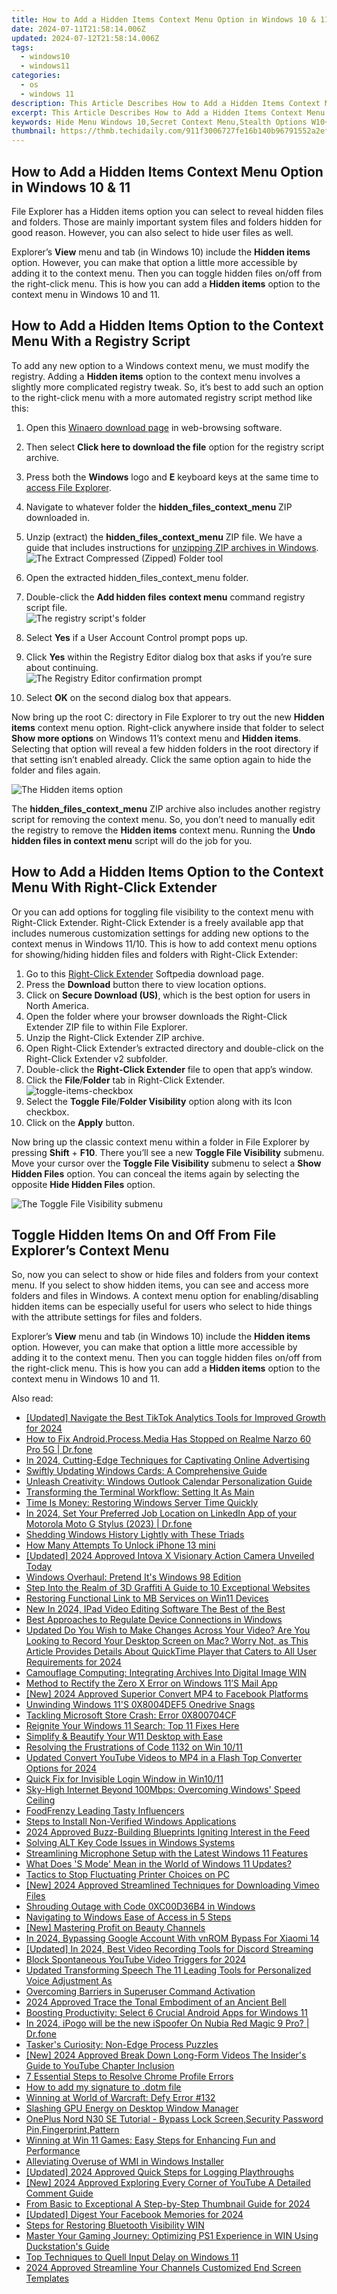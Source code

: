 ```yaml
---
title: How to Add a Hidden Items Context Menu Option in Windows 10 & 11
date: 2024-07-11T21:58:14.006Z
updated: 2024-07-12T21:58:14.006Z
tags:
  - windows10
  - windows11
categories:
  - os
  - windows 11
description: This Article Describes How to Add a Hidden Items Context Menu Option in Windows 10 & 11
excerpt: This Article Describes How to Add a Hidden Items Context Menu Option in Windows 10 & 11
keywords: Hide Menu Windows 10,Secret Context Menu,Stealth Options W10+W11,Unseen Windows Addon,Invisible Context Win,Sneaky Menu Option Window,Concealed Win10+Win11 Item
thumbnail: https://thmb.techidaily.com/911f3006727fe16b140b96791552a2ef85c3bfe958d62fe3b92ea45616652f65.jpg
---
```


## How to Add a Hidden Items Context Menu Option in Windows 10 & 11

 File Explorer has a Hidden items option you can select to reveal hidden files and folders. Those are mainly important system files and folders hidden for good reason. However, you can also select to hide user files as well.

 Explorer’s **View** menu and tab (in Windows 10) include the **Hidden items** option. However, you can make that option a little more accessible by adding it to the context menu. Then you can toggle hidden files on/off from the right-click menu. This is how you can add a **Hidden items** option to the context menu in Windows 10 and 11\.

## How to Add a Hidden Items Option to the Context Menu With a Registry Script

 To add any new option to a Windows context menu, we must modify the registry. Adding a **Hidden items** option to the context menu involves a slightly more complicated registry tweak. So, it’s best to add such an option to the right-click menu with a more automated registry script method like this:

1. Open this [Winaero download page](https://winaero.com/download-toggle-hidden-items-context-menu-in-windows-10-regsitry-tweak/) in web-browsing software.
2. Then select **Click here to download the file** option for the registry script archive.
3. Press both the **Windows** logo and **E** keyboard keys at the same time to [access File Explorer](https://www.makeuseof.com/windows-open-file-explorer/).
4. Navigate to whatever folder the **hidden\_files\_context\_menu** ZIP downloaded in.
5. Unzip (extract) the **hidden\_files\_context\_menu** ZIP file. We have a guide that includes instructions for [unzipping ZIP archives in Windows](https://www.makeuseof.com/unzip-files-windows-10/).  
![The Extract Compressed (Zipped) Folder tool](https://static1.makeuseofimages.com/wordpress/wp-content/uploads/2023/05/extraction-utility.jpg)

1. Open the extracted hidden\_files\_context\_menu folder.
2. Double-click the **Add hidden files** **context menu** command registry script file.  
![The registry script's folder](https://static1.makeuseofimages.com/wordpress/wp-content/uploads/2023/05/registry-script-folder.jpg)
3. Select **Yes** if a User Account Control prompt pops up.
4. Click **Yes** within the Registry Editor dialog box that asks if you’re sure about continuing.  
![The Registry Editor confirmation prompt](https://static1.makeuseofimages.com/wordpress/wp-content/uploads/2023/05/registry-script-confirmation-prompt.jpg)
5. Select **OK** on the second dialog box that appears.

 Now bring up the root C: directory in File Explorer to try out the new **Hidden items** context menu option. Right-click anywhere inside that folder to select **Show more options** on Windows 11’s context menu and **Hidden items**. Selecting that option will reveal a few hidden folders in the root directory if that setting isn’t enabled already. Click the same option again to hide the folder and files again.

![The Hidden items option](https://static1.makeuseofimages.com/wordpress/wp-content/uploads/2023/05/hidden-items.jpg)

 The **hidden\_files\_context\_menu** ZIP archive also includes another registry script for removing the context menu. So, you don’t need to manually edit the registry to remove the **Hidden items** context menu. Running the **Undo hidden files in context menu** script will do the job for you.

## How to Add a Hidden Items Option to the Context Menu With Right-Click Extender

 Or you can add options for toggling file visibility to the context menu with Right-Click Extender. Right-Click Extender is a freely available app that includes numerous customization settings for adding new options to the context menus in Windows 11/10\. This is how to add context menu options for showing/hiding hidden files and folders with Right-Click Extender:

1. Go to this [Right-Click Extender](https://www.softpedia.com/get/Tweak/System-Tweak/Right-Click-Extender.shtml) Softpedia download page.
2. Press the **Download** button there to view location options.
3. Click on **Secure Download (US)**, which is the best option for users in North America.
4. Open the folder where your browser downloads the Right-Click Extender ZIP file to within File Explorer.
5. Unzip the Right-Click Extender ZIP archive.
6. Open Right-Click Extender’s extracted directory and double-click on the Right-Click Extender v2 subfolder.
7. Double-click the **Right-Click Extender** file to open that app’s window.
8. Click the **File**/**Folder** tab in Right-Click Extender.  
![toggle-items-checkbox](https://static1.makeuseofimages.com/wordpress/wp-content/uploads/2023/05/toggle-items-checkbox.jpg)
9. Select the **Toggle File**/**Folder Visibility** option along with its Icon checkbox.
10. Click on the **Apply** button.

 Now bring up the classic context menu within a folder in File Explorer by pressing **Shift** \+ **F10**. There you’ll see a new **Toggle File Visibility** submenu. Move your cursor over the **Toggle File Visibility** submenu to select a **Show Hidden Files** option. You can conceal the items again by selecting the opposite **Hide Hidden Files** option.

![The Toggle File Visibility submenu](https://static1.makeuseofimages.com/wordpress/wp-content/uploads/2023/05/toggle-file-visibility-option.jpg)

## Toggle Hidden Items On and Off From File Explorer’s Context Menu

 So, now you can select to show or hide files and folders from your context menu. If you select to show hidden items, you can see and access more folders and files in Windows. A context menu option for enabling/disabling hidden items can be especially useful for users who select to hide things with the attribute settings for files and folders.

 Explorer’s **View** menu and tab (in Windows 10) include the **Hidden items** option. However, you can make that option a little more accessible by adding it to the context menu. Then you can toggle hidden files on/off from the right-click menu. This is how you can add a **Hidden items** option to the context menu in Windows 10 and 11\.



<ins class="adsbygoogle"
      style="display:block"
      data-ad-client="ca-pub-7571918770474297"
      data-ad-slot="8358498916"
      data-ad-format="auto"
      data-full-width-responsive="true"></ins>
<span class="atpl-alsoreadstyle">Also read:</span>
<div><ul>
<li><a href="https://tiktok-videos.techidaily.com/updated-navigate-the-best-tiktok-analytics-tools-for-improved-growth-for-2024/"><u>[Updated] Navigate the Best TikTok Analytics Tools for Improved Growth for 2024</u></a></li>
<li><a href="https://change-location.techidaily.com/how-to-fix-androidprocessmedia-has-stopped-on-realme-narzo-60-pro-5g-drfone-by-drfone-fix-android-problems-fix-android-problems/"><u>How to Fix Android.Process.Media Has Stopped on Realme Narzo 60 Pro 5G | Dr.fone</u></a></li>
<li><a href="https://facebook-video-recording.techidaily.com/in-2024-cutting-edge-techniques-for-captivating-online-advertising/"><u>In 2024, Cutting-Edge Techniques for Captivating Online Advertising</u></a></li>
<li><a href="https://windows11.techidaily.com/swiftly-updating-windows-cards-a-comprehensive-guide/"><u>Swiftly Updating Windows Cards: A Comprehensive Guide</u></a></li>
<li><a href="https://windows11.techidaily.com/unleash-creativity-windows-outlook-calendar-personalization-guide/"><u>Unleash Creativity: Windows Outlook Calendar Personalization Guide</u></a></li>
<li><a href="https://windows11.techidaily.com/transforming-the-terminal-workflow-setting-it-as-main/"><u>Transforming the Terminal Workflow: Setting It As Main</u></a></li>
<li><a href="https://windows11.techidaily.com/time-is-money-restoring-windows-server-time-quickly/"><u>Time Is Money: Restoring Windows Server Time Quickly</u></a></li>
<li><a href="https://location-social.techidaily.com/in-2024-set-your-preferred-job-location-on-linkedin-app-of-your-motorola-moto-g-stylus-2023-drfone-by-drfone-virtual-android/"><u>In 2024, Set Your Preferred Job Location on LinkedIn App of your Motorola Moto G Stylus (2023) | Dr.fone</u></a></li>
<li><a href="https://windows11.techidaily.com/shedding-windows-history-lightly-with-these-triads/"><u>Shedding Windows History Lightly with These Triads</u></a></li>
<li><a href="https://ios-unlock.techidaily.com/how-many-attempts-to-unlock-iphone-13-mini-by-drfone-ios/"><u>How Many Attempts To Unlock iPhone 13 mini</u></a></li>
<li><a href="https://article-tips.techidaily.com/updated-2024-approved-intova-x-visionary-action-camera-unveiled-today/"><u>[Updated] 2024 Approved  Intova X Visionary Action Camera Unveiled Today</u></a></li>
<li><a href="https://windows11.techidaily.com/windows-overhaul-pretend-its-windows-98-edition/"><u>Windows Overhaul: Pretend It's Windows 98 Edition</u></a></li>
<li><a href="https://fox-http.techidaily.com/step-into-the-realm-of-3d-graffiti-a-guide-to-10-exceptional-websites/"><u>Step Into the Realm of 3D Graffiti  A Guide to 10 Exceptional Websites</u></a></li>
<li><a href="https://windows11.techidaily.com/restoring-functional-link-to-mb-services-on-win11-devices/"><u>Restoring Functional Link to MB Services on Win11 Devices</u></a></li>
<li><a href="https://smart-video-editing.techidaily.com/new-in-2024-ipad-video-editing-software-the-best-of-the-best/"><u>New In 2024, IPad Video Editing Software The Best of the Best</u></a></li>
<li><a href="https://windows11.techidaily.com/best-approaches-to-regulate-device-connections-in-windows/"><u>Best Approaches to Regulate Device Connections in Windows</u></a></li>
<li><a href="https://ai-video-editing.techidaily.com/1713962814546-updated-do-you-wish-to-make-changes-across-your-video-are-you-looking-to-record-your-desktop-screen-on-mac-worry-not-as-this-article-provides-details-about-/"><u>Updated Do You Wish to Make Changes Across Your Video? Are You Looking to Record Your Desktop Screen on Mac? Worry Not, as This Article Provides Details About QuickTime Player that Caters to All User Requirements for 2024</u></a></li>
<li><a href="https://windows11.techidaily.com/camouflage-computing-integrating-archives-into-digital-image-win/"><u>Camouflage Computing: Integrating Archives Into Digital Image WIN</u></a></li>
<li><a href="https://windows11.techidaily.com/method-to-rectify-the-zero-x-error-on-windows-11s-mail-app/"><u>Method to Rectify the Zero X Error on Windows 11’S Mail App</u></a></li>
<li><a href="https://facebook-video-content.techidaily.com/new-2024-approved-superior-convert-mp4-to-facebook-platforms/"><u>[New] 2024 Approved  Superior Convert  MP4 to Facebook Platforms</u></a></li>
<li><a href="https://windows11.techidaily.com/unwinding-windows-11s-0x8004def5-onedrive-snags/"><u>Unwinding Windows 11'S 0X8004DEF5 Onedrive Snags</u></a></li>
<li><a href="https://windows11.techidaily.com/tackling-microsoft-store-crash-error-0x800704cf/"><u>Tackling Microsoft Store Crash: Error 0X800704CF</u></a></li>
<li><a href="https://windows11.techidaily.com/reignite-your-windows-11-search-top-11-fixes-here/"><u>Reignite Your Windows 11 Search: Top 11 Fixes Here</u></a></li>
<li><a href="https://windows11.techidaily.com/simplify-and-beautify-your-w11-desktop-with-ease/"><u>Simplify & Beautify Your W11 Desktop with Ease</u></a></li>
<li><a href="https://windows11.techidaily.com/resolving-the-frustrations-of-code-1132-on-win-1011/"><u>Resolving the Frustrations of Code 1132 on Win 10/11</u></a></li>
<li><a href="https://ai-video-apps.techidaily.com/updated-convert-youtube-videos-to-mp4-in-a-flash-top-converter-options-for-2024/"><u>Updated Convert YouTube Videos to MP4 in a Flash Top Converter Options for 2024</u></a></li>
<li><a href="https://windows11.techidaily.com/quick-fix-for-invisible-login-window-in-win1011/"><u>Quick Fix for Invisible Login Window in Win10/11</u></a></li>
<li><a href="https://windows11.techidaily.com/sky-high-internet-beyond-100mbps-overcoming-windows-speed-ceiling/"><u>Sky-High Internet Beyond 100Mbps: Overcoming Windows' Speed Ceiling</u></a></li>
<li><a href="https://tiktok-clips.techidaily.com/foodfrenzy-leading-tasty-influencers/"><u>FoodFrenzy  Leading Tasty Influencers</u></a></li>
<li><a href="https://windows11.techidaily.com/steps-to-install-non-verified-windows-applications/"><u>Steps to Install Non-Verified Windows Applications</u></a></li>
<li><a href="https://facebook-clips.techidaily.com/2024-approved-buzz-building-blueprints-igniting-interest-in-the-feed/"><u>2024 Approved  Buzz-Building Blueprints  Igniting Interest in the Feed</u></a></li>
<li><a href="https://windows11.techidaily.com/solving-alt-key-code-issues-in-windows-systems/"><u>Solving ALT Key Code Issues in Windows Systems</u></a></li>
<li><a href="https://windows11.techidaily.com/streamlining-microphone-setup-with-the-latest-windows-11-features/"><u>Streamlining Microphone Setup with the Latest Windows 11 Features</u></a></li>
<li><a href="https://windows11.techidaily.com/what-does-s-mode-mean-in-the-world-of-windows-11-updates/"><u>What Does 'S Mode' Mean in the World of Windows 11 Updates?</u></a></li>
<li><a href="https://windows11.techidaily.com/tactics-to-stop-fluctuating-printer-choices-on-pc/"><u>Tactics to Stop Fluctuating Printer Choices on PC</u></a></li>
<li><a href="https://video-capture.techidaily.com/new-2024-approved-streamlined-techniques-for-downloading-vimeo-files/"><u>[New] 2024 Approved  Streamlined Techniques for Downloading Vimeo Files</u></a></li>
<li><a href="https://windows11.techidaily.com/shrouding-outage-with-code-0xc00d36b4-in-windows/"><u>Shrouding Outage with Code 0XC00D36B4 in Windows</u></a></li>
<li><a href="https://windows11.techidaily.com/navigating-to-windows-ease-of-access-in-5-steps/"><u>Navigating to Windows Ease of Access in 5 Steps</u></a></li>
<li><a href="https://facebook-record-videos.techidaily.com/new-mastering-profit-on-beauty-channels/"><u>[New] Mastering Profit on Beauty Channels</u></a></li>
<li><a href="https://unlock-android.techidaily.com/in-2024-bypassing-google-account-with-vnrom-bypass-for-xiaomi-14-by-drfone-android/"><u>In 2024, Bypassing Google Account With vnROM Bypass For Xiaomi 14</u></a></li>
<li><a href="https://discord-videos.techidaily.com/updated-in-2024-best-video-recording-tools-for-discord-streaming/"><u>[Updated] In 2024, Best Video Recording Tools for Discord Streaming</u></a></li>
<li><a href="https://youtube-clips.techidaily.com/block-spontaneous-youtube-video-triggers-for-2024/"><u>Block Spontaneous YouTube Video Triggers for 2024</u></a></li>
<li><a href="https://voice-adjusting.techidaily.com/updated-transforming-speech-the-11-leading-tools-for-personalized-voice-adjustment-as/"><u>Updated Transforming Speech The 11 Leading Tools for Personalized Voice Adjustment As</u></a></li>
<li><a href="https://windows11.techidaily.com/overcoming-barriers-in-superuser-command-activation/"><u>Overcoming Barriers in Superuser Command Activation</u></a></li>
<li><a href="https://audio-editing.techidaily.com/2024-approved-trace-the-tonal-embodiment-of-an-ancient-bell/"><u>2024 Approved Trace the Tonal Embodiment of an Ancient Bell</u></a></li>
<li><a href="https://windows11.techidaily.com/boosting-productivity-select-6-crucial-android-apps-for-windows-11/"><u>Boosting Productivity: Select 6 Crucial Android Apps for Windows 11</u></a></li>
<li><a href="https://pokemon-go-android.techidaily.com/in-2024-ipogo-will-be-the-new-ispoofer-on-nubia-red-magic-9-pro-drfone-by-drfone-virtual-android/"><u>In 2024, iPogo will be the new iSpoofer On Nubia Red Magic 9 Pro? | Dr.fone</u></a></li>
<li><a href="https://windows11.techidaily.com/taskers-curiosity-non-edge-process-puzzles/"><u>Tasker's Curiosity: Non-Edge Process Puzzles</u></a></li>
<li><a href="https://facebook-video-share.techidaily.com/new-2024-approved-break-down-long-form-videos-the-insiders-guide-to-youtube-chapter-inclusion/"><u>[New] 2024 Approved  Break Down Long-Form Videos  The Insider's Guide to YouTube Chapter Inclusion</u></a></li>
<li><a href="https://windows11.techidaily.com/7-essential-steps-to-resolve-chrome-profile-errors/"><u>7 Essential Steps to Resolve Chrome Profile Errors</u></a></li>
<li><a href="https://phone-solutions.techidaily.com/how-to-add-my-signature-to-dotm-file-by-ldigisigner-sign-a-word-sign-a-word/"><u>How to add my signature to .dotm file</u></a></li>
<li><a href="https://windows11.techidaily.com/winning-at-world-of-warcraft-defy-error-132/"><u>Winning at World of Warcraft: Defy Error #132</u></a></li>
<li><a href="https://windows11.techidaily.com/slashing-gpu-energy-on-desktop-window-manager/"><u>Slashing GPU Energy on Desktop Window Manager</u></a></li>
<li><a href="https://review-topics.techidaily.com/oneplus-nord-n30-se-tutorial-bypass-lock-screen-security-password-pin-fingerprint-pattern-by-drfone-android-unlock-android-unlock/"><u>OnePlus Nord N30 SE Tutorial - Bypass Lock Screen,Security Password Pin,Fingerprint,Pattern</u></a></li>
<li><a href="https://windows11.techidaily.com/winning-at-win-11-games-easy-steps-for-enhancing-fun-and-performance/"><u>Winning at Win 11 Games: Easy Steps for Enhancing Fun and Performance</u></a></li>
<li><a href="https://windows11.techidaily.com/alleviating-overuse-of-wmi-in-windows-installer/"><u>Alleviating Overuse of WMI in Windows Installer</u></a></li>
<li><a href="https://screen-mirroring-recording.techidaily.com/updated-2024-approved-quick-steps-for-logging-playthroughs/"><u>[Updated] 2024 Approved  Quick Steps for Logging Playthroughs</u></a></li>
<li><a href="https://fox-boxes.techidaily.com/new-2024-approved-exploring-every-corner-of-youtube-a-detailed-comment-guide/"><u>[New] 2024 Approved  Exploring Every Corner of YouTube  A Detailed Comment Guide</u></a></li>
<li><a href="https://youtube-stream.techidaily.com/from-basic-to-exceptional-a-step-by-step-thumbnail-guide-for-2024/"><u>From Basic to Exceptional  A Step-by-Step Thumbnail Guide for 2024</u></a></li>
<li><a href="https://facebook-video-recording.techidaily.com/updated-digest-your-facebook-memories-for-2024/"><u>[Updated] Digest Your Facebook Memories for 2024</u></a></li>
<li><a href="https://windows11.techidaily.com/steps-for-restoring-bluetooth-visibility-win/"><u>Steps for Restoring Bluetooth Visibility WIN</u></a></li>
<li><a href="https://windows11.techidaily.com/master-your-gaming-journey-optimizing-ps1-experience-in-win-using-duckstations-guide/"><u>Master Your Gaming Journey: Optimizing PS1 Experience in WIN Using Duckstation's Guide</u></a></li>
<li><a href="https://windows11.techidaily.com/top-techniques-to-quell-input-delay-on-windows-11/"><u>Top Techniques to Quell Input Delay on Windows 11</u></a></li>
<li><a href="https://youtube-help.techidaily.com/2024-approved-streamline-your-channels-customized-end-screen-templates/"><u>2024 Approved  Streamline Your Channels  Customized End Screen Templates</u></a></li>
</ul></div>
